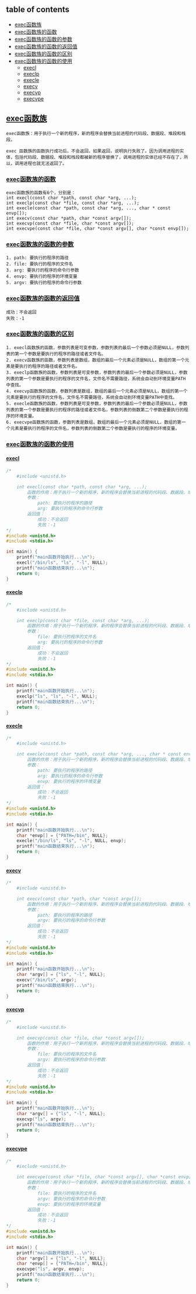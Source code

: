## table of contents
- [exec函数族](#exec函数族)
- [exec函数族的函数](#exec函数族的函数)
- [exec函数族的函数的参数](#exec函数族的函数的参数)
- [exec函数族的函数的返回值](#exec函数族的函数的返回值)
- [exec函数族的函数的区别](#exec函数族的函数的区别)
- [exec函数族的函数的使用](#exec函数族的函数的使用)
  - [execl](#execl)
  - [execlp](#execlp)
  - [execle](#execle)
  - [execv](#execv)
  - [execvp](#execvp)
  - [execvpe](#execvpe)

## [exec函数族](#table-of-contents)
```text
exec函数族：用于执行一个新的程序，新的程序会替换当前进程的代码段、数据段、堆段和栈段。

exec 函数族的函数执行成功后，不会返回，如果返回，说明执行失败了。因为调用进程的实体，包括代码段、数据段、堆段和栈段都被新的程序替换了，调用进程的实体已经不存在了，所以，调用进程也就无法返回了。
```

### [exec函数族的函数](#table-of-contents)
```text
exec函数族的函数有6个，分别是：
int execl(const char *path, const char *arg, ...);
int execlp(const char *file, const char *arg, ...);
int execle(const char *path, const char *arg, ..., char * const envp[]);
int execv(const char *path, char *const argv[]);
int execvp(const char *file, char *const argv[]);
int execvpe(const char *file, char *const argv[], char *const envp[]);
```

### [exec函数族的函数的参数](#table-of-contents)
```text
1. path: 要执行的程序的路径
2. file: 要执行的程序的文件名
3. arg: 要执行的程序的命令行参数
4. envp: 要执行的程序的环境变量
5. argv: 要执行的程序的命令行参数
```

### [exec函数族的函数的返回值](#table-of-contents)
```text
成功：不会返回
失败：-1
```

### [exec函数族的函数的区别](#table-of-contents)
```text
1. execl函数族的函数，参数列表是可变参数，参数列表的最后一个参数必须是NULL，参数列表的第一个参数是要执行的程序的路径或者文件名。
2. execv函数族的函数，参数列表是数组，数组的最后一个元素必须是NULL，数组的第一个元素是要执行的程序的路径或者文件名。
3. execlp函数族的函数，参数列表是可变参数，参数列表的最后一个参数必须是NULL，参数列表的第一个参数是要执行的程序的文件名，文件名不需要路径，系统会自动到环境变量PATH中查找。
4. execvp函数族的函数，参数列表是数组，数组的最后一个元素必须是NULL，数组的第一个元素是要执行的程序的文件名，文件名不需要路径，系统会自动到环境变量PATH中查找。
5. execle函数族的函数，参数列表是可变参数，参数列表的最后一个参数必须是NULL，参数列表的第一个参数是要执行的程序的路径或者文件名，参数列表的倒数第二个参数是要执行的程序的环境变量。
6. execvpe函数族的函数，参数列表是数组，数组的最后一个元素必须是NULL，数组的第一个元素是要执行的程序的文件名，参数列表的倒数第二个参数是要执行的程序的环境变量。
```

### [exec函数族的函数的使用](#table-of-contents)
#### [execl](#table-of-contents)
```c
/*
    #include <unistd.h>

    int execl(const char *path, const char *arg, ...);
        函数的作用：用于执行一个新的程序，新的程序会替换当前进程的代码段、数据段、堆段和栈段。
        参数：
            path: 要执行的程序的路径
            arg: 要执行的程序的命令行参数
        返回值：
            成功：不会返回
            失败：-1
*/
#include <unistd.h>
#include <stdio.h>

int main() {
    printf("main函数开始执行...\n");
    execl("/bin/ls", "ls", "-l", NULL);
    printf("main函数结束执行...\n");
    return 0;
}
```

#### [execlp](#table-of-contents)
```c
/*
    #include <unistd.h>

    int execlp(const char *file, const char *arg, ...);
        函数的作用：用于执行一个新的程序，新的程序会替换当前进程的代码段、数据段、堆段和栈段。
        参数：
            file: 要执行的程序的文件名
            arg: 要执行的程序的命令行参数
        返回值：
            成功：不会返回
            失败：-1
*/
#include <unistd.h>
#include <stdio.h>

int main() {
    printf("main函数开始执行...\n");
    execlp("ls", "ls", "-l", NULL);
    printf("main函数结束执行...\n");
    return 0;
}
```

#### [execle](#table-of-contents)
```c
/*
    #include <unistd.h>

    int execle(const char *path, const char *arg, ..., char * const envp[]);
        函数的作用：用于执行一个新的程序，新的程序会替换当前进程的代码段、数据段、堆段和栈段。
        参数：
            path: 要执行的程序的路径
            arg: 要执行的程序的命令行参数
            envp: 要执行的程序的环境变量
        返回值：
            成功：不会返回
            失败：-1
*/
#include <unistd.h>
#include <stdio.h>

int main() {
    printf("main函数开始执行...\n");
    char *envp[] = {"PATH=/bin", NULL};
    execle("/bin/ls", "ls", "-l", NULL, envp);
    printf("main函数结束执行...\n");
    return 0;
}
```

#### [execv](#table-of-contents)
```c
/*
    #include <unistd.h>

    int execv(const char *path, char *const argv[]);
        函数的作用：用于执行一个新的程序，新的程序会替换当前进程的代码段、数据段、堆段和栈段。
        参数：
            path: 要执行的程序的路径
            argv: 要执行的程序的命令行参数
        返回值：
            成功：不会返回
            失败：-1
*/
#include <unistd.h>
#include <stdio.h>

int main() {
    printf("main函数开始执行...\n");
    char *argv[] = {"ls", "-l", NULL};
    execv("/bin/ls", argv);
    printf("main函数结束执行...\n");
    return 0;
}
```

#### [execvp](#table-of-contents)
```c
/*
    #include <unistd.h>

    int execvp(const char *file, char *const argv[]);
        函数的作用：用于执行一个新的程序，新的程序会替换当前进程的代码段、数据段、堆段和栈段。
        参数：
            file: 要执行的程序的文件名
            argv: 要执行的程序的命令行参数
        返回值：
            成功：不会返回
            失败：-1
*/
#include <unistd.h>
#include <stdio.h>

int main() {
    printf("main函数开始执行...\n");
    char *argv[] = {"ls", "-l", NULL};
    execvp("ls", argv);
    printf("main函数结束执行...\n");
    return 0;
}
```

#### [execvpe](#table-of-contents)
```c
/*
    #include <unistd.h>

    int execvpe(const char *file, char *const argv[], char *const envp[]);
        函数的作用：用于执行一个新的程序，新的程序会替换当前进程的代码段、数据段、堆段和栈段。
        参数：
            file: 要执行的程序的文件名
            argv: 要执行的程序的命令行参数
            envp: 要执行的程序的环境变量
        返回值：
            成功：不会返回
            失败：-1
*/
#include <unistd.h>
#include <stdio.h>

int main() {
    printf("main函数开始执行...\n");
    char *argv[] = {"ls", "-l", NULL};
    char *envp[] = {"PATH=/bin", NULL};
    execvpe("ls", argv, envp);
    printf("main函数结束执行...\n");
    return 0;
}
```